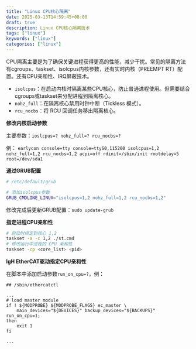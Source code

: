 ```yaml
---
title: "Linux CPU核心隔离"
date: 2025-03-13T14:59:45+08:00
draft: true
description: Linux CPU核心隔离技术
tags: ["linux"]
keywords: ["linux"]
categories: ["linux"]
---
```


CPU隔离主要是为了确保关键进程获得更高的性能，减少干扰。常见的隔离方法有cgroups、taskset、isolcpus内核参数，还有实时内核（PREEMPT RT）配置。还有CPU亲和性、IRQ屏蔽技术。

- `isolcpus`：在启动内核时隔离某些CPU核心，防止普通进程使用。但需要结合cgroups或taskset来分配进程到隔离核心。
- `nohz_full`：在隔离核心禁用时钟中断（Tickless 模式）。
- `rcu_nocbs`：将 RCU 回调任务移出隔离核心。

**修改内核启动参数**

主要参数：`ioslcpus=? nohz_full=? rcu_nocbs=?`

例：
`earlycon console=tty console=ttyS0,115200 isolcpus=1,2 nohz_full=1,2 rcu_nocbs=1,2 acpi=off rdinit=/sbin/init rootdelay=5 root=/dev/sda1`

**通过GRUB配置**

``` sh
# /etc/default/grub

# 添加isolcpus参数
GRUB_CMDLINE_LINUX="isolcpus=1,2 nohz_full=1,2 rcu_nocbs=1,2"
```

修改完成后更新GRUB配置：`sudo update-grub`

**指定进程CPU亲和性**

``` sh
# 启动时绑定到核心 1,2
taskset -a -c 1,2 ./st.cmd
# 修改运行中进程的 CPU 亲和性
taskset -cp <core_list> <pid>
```

**IgH EtherCAT驱动指定CPU亲和性**

在脚本中添加启动参数`run_on_cpu=?`，例：

``` shell
## /sbin/ethercatctl

...
# load master module
if ! ${MODPROBE} ${MODPROBE_FLAGS} ec_master \
    main_devices="${DEVICES}" backup_devices="${BACKUPS}" run_on_cpu=1;  
then
    exit 1
fi

...
```
